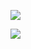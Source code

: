 ![](https://dcbadge.limes.pink/api/shield/leeyvn?style=plastic)

![](https://github-readme-stats.vercel.app/api?username=LeeYun&show_icons=true&theme=radical)
